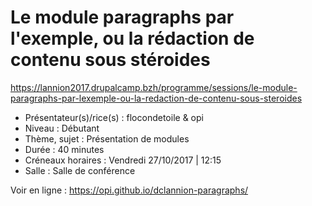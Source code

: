 # Le module paragraphs par l'exemple, ou la rédaction de contenu sous stéroides

<https://lannion2017.drupalcamp.bzh/programme/sessions/le-module-paragraphs-par-lexemple-ou-la-redaction-de-contenu-sous-steroides>

- Présentateur(s)/rice(s) : flocondetoile & opi
- Niveau : Débutant
- Thème, sujet : Présentation de modules
- Durée : 40 minutes
- Créneaux horaires : Vendredi 27/10/2017 | 12:15
- Salle : Salle de conférence

Voir en ligne : https://opi.github.io/dclannion-paragraphs/

